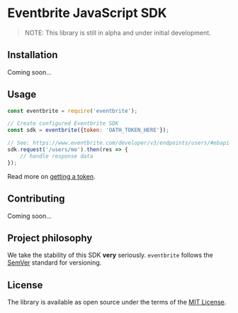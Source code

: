 # Eventbrite JavaScript SDK

> NOTE: This library is still in alpha and under initial development.

## Installation

Coming soon...

## Usage

```js
const eventbrite = require('eventbrite');

// Create configured Eventbrite SDK
const sdk = eventbrite({token: 'OATH_TOKEN_HERE'});

// See: https://www.eventbrite.com/developer/v3/endpoints/users/#ebapi-get-users-id
sdk.request('/users/me').then(res => {
    // handle response data
});
```

Read more on [getting a token](https://www.eventbrite.com/developer/v3/api_overview/authentication/#ebapi-getting-a-token).

## Contributing

Coming soon...

## Project philosophy

We take the stability of this SDK **very** seriously. `eventbrite` follows the [SemVer](http://semver.org/) standard for versioning.

## License

The library is available as open source under the terms of the [MIT License](LICENSE).
